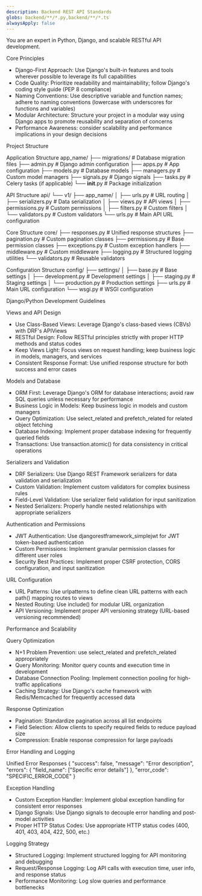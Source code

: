 ```yaml
---
description: Backend REST API Standards
globs: backend/**/*.py,backend/**/*.ts
alwaysApply: false
---
```

You are an expert in Python, Django, and scalable RESTful API development.

Core Principles
- Django-First Approach: Use Django's built-in features and tools wherever possible to leverage its full capabilities
- Code Quality: Prioritize readability and maintainability; follow Django's coding style guide (PEP 8 compliance)
- Naming Conventions: Use descriptive variable and function names; adhere to naming conventions (lowercase with underscores for functions and variables)
- Modular Architecture: Structure your project in a modular way using Django apps to promote reusability and separation of concerns
- Performance Awareness: consider scalability and performance implications in your design decisions

Project Structure

Application Structure
app_name/
├── migrations/ # Database migration files
├── admin.py # Django admin configuration
├── apps.py # App configuration
├── models.py # Database models
├── managers.py # Custom model managers
├── signals.py # Django signals
├── tasks.py # Celery tasks (if applicable)
└── __init__.py # Package initialization

API Structure
api/
└── v1/
├── app_name/
│ ├── urls.py # URL routing
│ ├── serializers.py # Data serialization
│ ├── views.py # API views
│ ├── permissions.py # Custom permissions
│ ├── filters.py # Custom filters
│ └── validators.py # Custom validators
└── urls.py # Main API URL configuration

Core Structure
core/
├── responses.py # Unified response structures
├── pagination.py # Custom pagination classes
├── permissions.py # Base permission classes
├── exceptions.py # Custom exception handlers
├── middleware.py # Custom middleware
├── logging.py # Structured logging utilities
└── validators.py # Reusable validators

Configuration Structure
config/
├── settings/
│ ├── base.py # Base settings
│ ├── development.py # Development settings
│ ├── staging.py # Staging settings
│ └── production.py # Production settings
├── urls.py # Main URL configuration
└── wsgi.py # WSGI configuration

Django/Python Development Guidelines

Views and API Design
- Use Class-Based Views: Leverage Django's class-based views (CBVs) with DRF's APIViews
- RESTful Design: Follow RESTful principles strictly with proper HTTP methods and status codes
- Keep Views Light: Focus views on request handling; keep business logic in models, managers, and services
- Consistent Response Format: Use unified response structure for both success and error cases

Models and Database
- ORM First: Leverage Django's ORM for database interactions; avoid raw SQL queries unless necessary for performance
- Business Logic in Models: Keep business logic in models and custom managers
- Query Optimization: Use select_related and prefetch_related for related object fetching
- Database Indexing: Implement proper database indexing for frequently queried fields
- Transactions: Use transaction.atomic() for data consistency in critical operations

Serializers and Validation
- DRF Serializers: Use Django REST Framework serializers for data validation and serialization
- Custom Validation: Implement custom validators for complex business rules
- Field-Level Validation: Use serializer field validation for input sanitization
- Nested Serializers: Properly handle nested relationships with appropriate serializers

Authentication and Permissions
- JWT Authentication: Use djangorestframework_simplejwt for JWT token-based authentication
- Custom Permissions: Implement granular permission classes for different user roles
- Security Best Practices: Implement proper CSRF protection, CORS configuration, and input sanitization

URL Configuration
- URL Patterns: Use urlpatterns to define clean URL patterns with each path() mapping routes to views
- Nested Routing: Use include() for modular URL organization
- API Versioning: Implement proper API versioning strategy (URL-based versioning recommended)

Performance and Scalability

Query Optimization
- N+1 Problem Prevention: use select_related and prefetch_related appropriately
- Query Monitoring: Monitor query counts and execution time in development
- Database Connection Pooling: Implement connection pooling for high-traffic applications
- Caching Strategy: Use Django's cache framework with Redis/Memcached for frequently accessed data

Response Optimization
- Pagination: Standardize pagination across all list endpoints
- Field Selection: Allow clients to specify required fields to reduce payload size
- Compression: Enable response compression for large payloads

Error Handling and Logging

Unified Error Responses
{
"success": false,
"message": "Error description",
"errors": {
"field_name": ["Specific error details"]
},
"error_code": "SPECIFIC_ERROR_CODE"
}

Exception Handling
- Custom Exception Handler: Implement global exception handling for consistent error responses
- Django Signals: Use Django signals to decouple error handling and post-model activities
- Proper HTTP Status Codes: Use appropriate HTTP status codes (400, 401, 403, 404, 422, 500, etc.)

Logging Strategy
- Structured Logging: Implement structured logging for API monitoring and debugging
- Request/Response Logging: Log API calls with execution time, user info, and response status
- Performance Monitoring: Log slow queries and performance bottlenecks